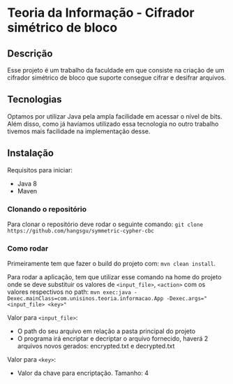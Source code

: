 # Teoria da Informação - Cifrador simétrico de bloco 

## Descrição
Esse projeto é um trabalho da faculdade em que consiste na criação de um cifrador simétrico de bloco que suporte consegue cifrar e desifrar arquivos. 

## Tecnologias
Optamos por utilizar Java pela ampla facilidade em acessar o nível de bits. Além disso, como já havíamos utilizado essa tecnologia no outro trabalho tivemos mais facilidade na implementação desse. 

## Instalação
Requisitos para iniciar: 
 - Java 8 
 - Maven

### Clonando o repositório
Para clonar o repositório deve rodar o seguinte comando:
`git clone https://github.com/hangsgu/symmetric-cypher-cbc`

### Como rodar
Primeiramente tem que fazer o build do projeto com: `mvn clean install`.

Para rodar a aplicação, tem que utilizar esse comando na home do projeto onde se deve substituir os valores de 
 `<input_file>`, `<action>` com os valores respectivos no path:
`mvn exec:java -Dexec.mainClass=com.unisinos.teoria.informacao.App -Dexec.args="<input_file> <key>"`

Valor para `<input_file>`:
 - O path do seu arquivo em relação a pasta principal do projeto
 - O programa irá encriptar e decriptar o arquivo fornecido, haverá 2 arquivos novos gerados: encrypted.txt e decrypted.txt

Valor para `<key>`:
 - Valor da chave para encriptação. Tamanho: 4

